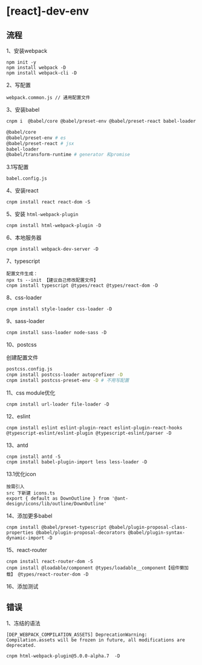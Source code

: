 # \[react\]-dev-env

## 流程

1、安装webpack

```
npm init -y
npm install webpack -D
npm install webpack-cli -D
```

2、写配置

```
webpack.common.js // 通用配置文件
```

3、安装babel

```bash
cnpm i  @babel/core @babel/preset-env @babel/preset-react babel-loader @babel/transform-runtime-D

@babel/core
@babel/preset-env # es
@babel/preset-react # jsx
babel-loader  
@babel/transform-runtime # generator 和promise
```

3.1写配置

```
babel.config.js
```

4、安装react

```
cnpm install react react-dom -S
```

5、安装 `html-webpack-plugin`

```
cnpm install html-webpack-plugin -D
```

6、本地服务器

```
cnpm install webpack-dev-server -D
```

7、typescript

```
配置文件生成：
npx ts --init 【建议自己修改配置文件】
cnpm install typescript @types/react @types/react-dom -D
```

8、css-loader

```
cnpm install style-loader css-loader -D
```

9、sass-loader

```
cnpm install sass-loader node-sass -D
```

10、postcss

创建配置文件

```bash
postcss.config.js
cnpm install postcss-loader autoprefixer -D
cnpm install postcss-preset-env -D # 不用写配置
```

11、css module优化

```
cnpm install url-loader file-loader -D
```

12、eslint

```
cnpm install eslint eslint-plugin-react eslint-plugin-react-hooks @typescript-eslint/eslint-plugin @typescript-eslint/parser -D
```

13、antd

```
cnpm install antd -S
cnpm install babel-plugin-import less less-loader -D 
```

13.1优化icon

```
按需引入
src 下新建 icons.ts
export { default as DownOutline } from '@ant-design/icons/lib/outline/DownOutline'

```

14、添加更多babel

```
cnpm install @babel/preset-typescript @babel/plugin-proposal-class-properties @babel/plugin-proposal-decorators @babel/plugin-syntax-dynamic-import -D
```

15、react-router

```
cnpm install react-router-dom -S
cnpm install @loadable/component @types/loadable__component【组件懒加载】 @types/react-router-dom -D
```

16、添加测试

## 错误

1、冻结的语法

```
[DEP_WEBPACK_COMPILATION_ASSETS] DeprecationWarning: Compilation.assets will be frozen in future, all modifications are deprecated.
```

```
cnpm html-webpack-plugin@5.0.0-alpha.7  -D
```


